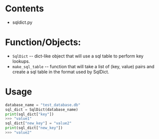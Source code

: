# Contents
* sqldict.py

# Function/Objects:
* ```SqlDict``` -- dict-like object that will use a sql table to perform key lookups.
* ```make_sql_table``` -- function that will take a list of (key, value) pairs and create a sql table in the format used by SqlDict.

# Usage
```python
database_name = "test_database.db"
sql_dict = SqlDict(database_name)
print(sql_dict["key"])
>>> "value1"
sql_dict["new_key"] = "value2"
print(sql_dict["new_key"])
>>> "value2"
```
